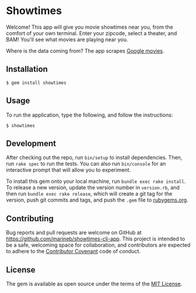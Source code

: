 # Showtimes

Welcome! This app will give you movie showtimes near you, from the comfort of your own terminal. 
Enter your zipcode, select a theater, and BAM! You'll see what movies are playing near you. 

Where is the data coming from? The app scrapes [Google movies](https://www.google.com/movies). 

## Installation

    $ gem install showtimes

## Usage
To run the application, type the following, and follow the instructions:

    $ showtimes
    
## Development

After checking out the repo, run `bin/setup` to install dependencies. Then, run `rake spec` to run the tests. You can also run `bin/console` for an interactive prompt that will allow you to experiment.

To install this gem onto your local machine, run `bundle exec rake install`. To release a new version, update the version number in `version.rb`, and then run `bundle exec rake release`, which will create a git tag for the version, push git commits and tags, and push the `.gem` file to [rubygems.org](https://rubygems.org).

## Contributing

Bug reports and pull requests are welcome on GitHub at https://github.com/marineb/showtimes-cli-app. This project is intended to be a safe, welcoming space for collaboration, and contributors are expected to adhere to the [Contributor Covenant](http://contributor-covenant.org) code of conduct.


## License

The gem is available as open source under the terms of the [MIT License](http://opensource.org/licenses/MIT).

